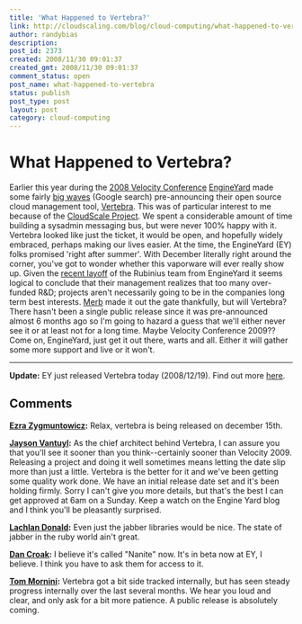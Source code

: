 ```yaml
---
title: 'What Happened to Vertebra?'
link: http://cloudscaling.com/blog/cloud-computing/what-happened-to-vertebra/
author: randybias
description: 
post_id: 2373
created: 2008/11/30 09:01:37
created_gmt: 2008/11/30 09:01:37
comment_status: open
post_name: what-happened-to-vertebra
status: publish
post_type: post
layout: post
category: cloud-computing
---
```


# What Happened to Vertebra?

Earlier this year during the [2008 Velocity Conference](http://en.oreilly.com/velocity2008/public/content/home/) [EngineYard](http://www.engineyard.com) made some fairly [big waves](http://www.google.com/search?client=safari&rls=en-us&q=vertebra+%22engine+yard%22&ie=UTF-8&oe=UTF-8) (Google search) pre-announcing their open source cloud management tool, [Vertebra](http://www.slideshare.net/ezmobius/vertebra). This was of particular interest to me because of the [CloudScale Project](http://neotactics.com/cloudscale). We spent a considerable amount of time building a sysadmin messaging bus, but were never 100% happy with it. Vertebra looked like just the ticket, it would be open, and hopefully widely embraced, perhaps making our lives easier. At the time, the EngineYard (EY) folks promised 'right after summer'. With December literally right around the corner, you've got to wonder whether this vaporware will ever really show up. Given the [recent layoff](http://blog.engineyard.com/2008/11/17/rubinius-past-present-and-future) of the Rubinius team from EngineYard it seems logical to conclude that their management realizes that too many over-funded R&D; projects aren't necessarily going to be in the companies long term best interests. [Merb](http://merbivore.com/) made it out the gate thankfully, but will Vertebra? There hasn't been a single public release since it was pre-announced almost 6 months ago so I'm going to hazard a guess that we'll either never see it or at least not for a long time. Maybe Velocity Conference 2009?? Come on, EngineYard, just get it out there, warts and all. Either it will gather some more support and live or it won't. 

* * *

**Update:** EY just released Vertebra today (2008/12/19). Find out more [here](http://neotactics.com/blog/technology/followup-on-vertebra-posting/).

## Comments

**[Ezra Zygmuntowicz](#39 "2008-11-30 13:51:37"):** Relax, vertebra is being released on december 15th.

**[Jayson Vantuyl](#40 "2008-11-30 14:09:07"):** As the chief architect behind Vertebra, I can assure you that you'll see it sooner than you think--certainly sooner than Velocity 2009. Releasing a project and doing it well sometimes means letting the date slip more than just a little. Vertebra is the better for it and we've been getting some quality work done. We have an initial release date set and it's been holding firmly. Sorry I can't give you more details, but that's the best I can get approved at 6am on a Sunday. Keep a watch on the Engine Yard blog and I think you'll be pleasantly surprised.

**[Lachlan Donald](#41 "2008-11-30 23:10:46"):** Even just the jabber libraries would be nice. The state of jabber in the ruby world ain't great.

**[Dan Croak](#42 "2008-12-01 00:33:18"):** I believe it's called "Nanite" now. It's in beta now at EY, I believe. I think you have to ask them for access to it.

**[Tom Mornini](#43 "2008-12-01 06:03:22"):** Vertebra got a bit side tracked internally, but has seen steady progress internally over the last several months. We hear you loud and clear, and only ask for a bit more patience. A public release is absolutely coming.

